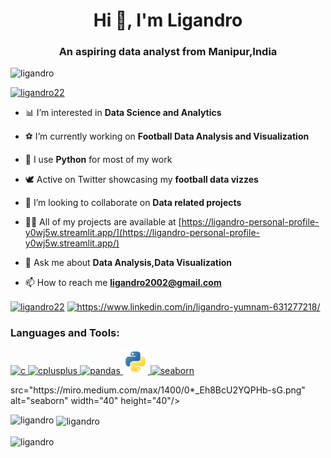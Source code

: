 
<h1 align="center">Hi 👋, I'm Ligandro</h1>
<h3 align="center">An aspiring data analyst from Manipur,India</h3>

<p align="left"> <img src="https://komarev.com/ghpvc/?username=ligandro&label=Profile%20views&color=0e75b6&style=flat" alt="ligandro" /> </p>

<p align="left"> <a href="https://twitter.com/ligandro22" target="blank"><img src="https://img.shields.io/twitter/follow/ligandro22?logo=twitter&style=for-the-badge" alt="ligandro22" /></a> </p>

- 📊 I’m interested in **Data Science and Analytics**

- ⚽️ I’m currently working on **Football Data Analysis and Visualization**

- 🐍 I use **Python** for most of my work

- 🕊 Active on Twitter showcasing my **football data vizzes**

- 👯 I’m looking to collaborate on **Data related projects**

- 👨‍💻 All of my projects are available at [https://ligandro-personal-profile-y0wj5w.streamlit.app/](https://ligandro-personal-profile-y0wj5w.streamlit.app/)

- 💬 Ask me about **Data Analysis,Data Visualization**

- 📫 How to reach me **ligandro2002@gmail.com**


<p align="left">
<a href="https://twitter.com/ligandro22" target="blank"><img align="center" src="https://raw.githubusercontent.com/rahuldkjain/github-profile-readme-generator/master/src/images/icons/Social/twitter.svg" alt="ligandro22" height="30" width="40" /></a>
<a href="https://linkedin.com/in/https://www.linkedin.com/in/ligandro-yumnam-631277218/" target="blank"><img align="center" src="https://raw.githubusercontent.com/rahuldkjain/github-profile-readme-generator/master/src/images/icons/Social/linked-in-alt.svg" alt="https://www.linkedin.com/in/ligandro-yumnam-631277218/" height="30" width="40" /></a>
</p>

<h3 align="left">Languages and Tools:</h3>
<p align="left"> <a href="https://www.cprogramming.com/" target="_blank" rel="noreferrer"> <img src="https://upload.wikimedia.org/wikipedia/commons/thumb/1/18/ISO_C%2B%2B_Logo.svg/1822px-ISO_C%2B%2B_Logo.svg.png" alt="c" width="40" height="40"/> </a> <a href="https://www.w3schools.com/cpp/" target="_blank" rel="noreferrer"> <img src="https://upload.wikimedia.org/wikipedia/commons/thumb/1/18/C_Programming_Language.svg/695px-C_Programming_Language.svg.png" alt="cplusplus" width="40" height="40"/> </a> <a href="https://pandas.pydata.org/" target="_blank" rel="noreferrer"> <img src="https://upload.wikimedia.org/wikipedia/commons/thumb/e/ed/Pandas_logo.svg/2560px-Pandas_logo.svg.png" alt="pandas" width="40" height="40"/> </a> <a href="https://www.python.org" target="_blank" rel="noreferrer"> <img src="https://raw.githubusercontent.com/devicons/devicon/master/icons/python/python-original.svg" alt="python" width="40" height="40"/> </a> <a href="https://seaborn.pydata.org/" target="_blank" rel="noreferrer"> <img src="https://seaborn.pydata.org/_images/logo-mark-lightbg.svg" alt="seaborn" width="40" height="40"/> </a> </p>
src="https://miro.medium.com/max/1400/0*_Eh8BcU2YQPHb-sG.png" alt="seaborn" width="40" height="40"/> </a> </p>

<p><img align="left" src="https://github-readme-stats.vercel.app/api/top-langs?username=ligandro&show_icons=true&locale=en&layout=compact" alt="ligandro" /></p>

<p>&nbsp;<img align="center" src="https://github-readme-stats.vercel.app/api?username=ligandro&show_icons=true&locale=en" alt="ligandro" /></p>

<p><img align="center" src="https://github-readme-streak-stats.herokuapp.com/?user=ligandro&" alt="ligandro" /></p>

